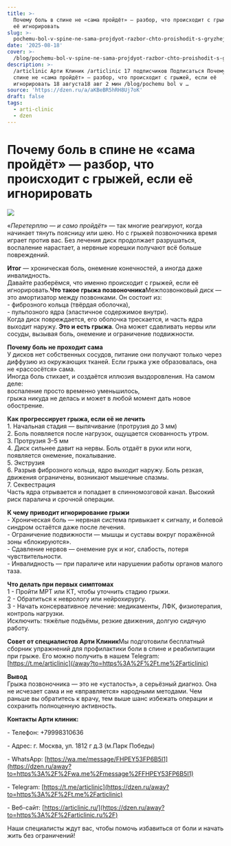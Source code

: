 ```yaml
---
title: >-
  Почему боль в спине не «сама пройдёт» — разбор, что происходит с грыжей, если
  её игнорировать
slug: >-
  pochemu-bol-v-spine-ne-sama-projdyot-razbor-chto-proishodit-s-gryzhej-esli-eyo-i-2
date: '2025-08-18'
cover: >-
  /blog/pochemu-bol-v-spine-ne-sama-projdyot-razbor-chto-proishodit-s-gryzhej-esli-eyo-i-2/cover.jpg
description: >-
  /articlinic Арти Клиник /articlinic 17 подписчиков Подписаться Почему боль в
  спине не «сама пройдёт» — разбор, что происходит с грыжей, если её
  игнорировать 18 августа18 авг 2 мин /blog/pochemu bol v …
source: 'https://dzen.ru/a/aKBeBR5hRH8Uj7oK'
draft: false
tags:
  - arti-clinic
  - dzen
---
```


# Почему боль в спине не «сама пройдёт» — разбор, что происходит с грыжей, если её игнорировать

![](/blog/pochemu-bol-v-spine-ne-sama-projdyot-razbor-chto-proishodit-s-gryzhej-esli-eyo-i-2/img-0.jpg)

«_Перетерплю — и само пройдёт_» — так многие реагируют, когда начинает тянуть поясницу или шею. Но с грыжей позвоночника время играет против вас. Без лечения диск продолжает разрушаться, воспаление нарастает, а нервные корешки получают всё больше повреждений.

**Итог** — хроническая боль, онемение конечностей, а иногда даже инвалидность.  
Давайте разберёмся, что именно происходит с грыжей, если её игнорировать.**Что такое грыжа позвоночника**Межпозвонковый диск — это амортизатор между позвонками. Он состоит из:  
\- фиброзного кольца (твёрдая оболочка),  
\- пульпозного ядра (эластичное содержимое внутри).  
Когда диск повреждается, его оболочка трескается, и часть ядра выходит наружу. **Это и есть грыжа**. Она может сдавливать нервы или сосуды, вызывая боль, онемение и ограничение подвижности.  
  
**Почему боль не проходит сама**  
У дисков нет собственных сосудов, питание они получают только через диффузию из окружающих тканей. Если грыжа уже образовалась, она не «рассосётся» сама.  
Иногда боль стихает, и создаётся иллюзия выздоровления. На самом деле:  
воспаление просто временно уменьшилось,  
грыжа никуда не делась и может в любой момент дать новое обострение.  
  
**Как прогрессирует грыжа, если её не лечить**  
1\. Начальная стадия — выпячивание (протрузия до 3 мм)  
2\. Боль появляется после нагрузок, ощущается скованность утром.  
3\. Протрузия 3–5 мм  
4\. Диск сильнее давит на нервы. Боль отдаёт в руки или ноги, появляется онемение, покалывание.  
5\. Экструзия  
6\. Разрыв фиброзного кольца, ядро выходит наружу. Боль резкая, движения ограничены, возникают мышечные спазмы.  
7\. Секвестрация  
Часть ядра отрывается и попадает в спинномозговой канал. Высокий риск паралича и срочной операции.  
  
**К чему приводит игнорирование грыжи**  
\- Хроническая боль — нервная система привыкает к сигналу, и болевой синдром остаётся даже после лечения.  
\- Ограничение подвижности — мышцы и суставы вокруг поражённой зоны «блокируются».  
\- Сдавление нервов — онемение рук и ног, слабость, потеря чувствительности.  
\- Инвалидность — при параличе или нарушении работы органов малого таза.  
  
**Что делать при первых симптомах**  
1 - Пройти МРТ или КТ, чтобы уточнить стадию грыжи.  
2 - Обратиться к неврологу или нейрохирургу.  
3 - Начать консервативное лечение: медикаменты, ЛФК, физиотерапия, контроль нагрузки.  
Исключить: тяжёлые подъёмы, резкие движения, долгую сидячую работу.  
  
**Совет от специалистов Арти Клиник**Мы подготовили бесплатный сборник упражнений для профилактики боли в спине и реабилитации при грыже. Его можно получить в нашем Telegram: [https://t.me/articlinic](/away?to=https%3A%2F%2Ft.me%2Farticlinic)  
  
**Вывод**  
Грыжа позвоночника — это не «усталость», а серьёзный диагноз. Она не исчезает сама и не «вправляется» народными методами. Чем раньше вы обратитесь к врачу, тем выше шанс избежать операции и сохранить полноценную активность.  
  
**Контакты Арти клиник:**

\- Телефон: +79998310636

\- Адрес: г. Москва, ул. 1812 г д.3 (м.Парк Победы)

\- WhatsApp: [https://wa.me/message/FHPEY53FP6B5I1](https://dzen.ru/away?to=https%3A%2F%2Fwa.me%2Fmessage%2FFHPEY53FP6B5I1)

\- Telegram: [https://t.me/articlinic](https://dzen.ru/away?to=https%3A%2F%2Ft.me%2Farticlinic)

\- Веб-сайт: [https://articlinic.ru/](https://dzen.ru/away?to=https%3A%2F%2Farticlinic.ru%2F)

Наши специалисты ждут вас, чтобы помочь избавиться от боли и начать жить без ограничений!